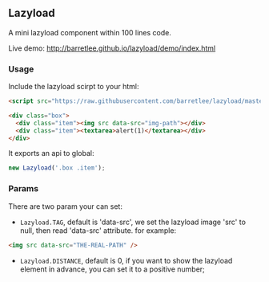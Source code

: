 ## Lazyload

A mini lazyload component within 100 lines code.

Live demo: <http://barretlee.github.io/lazyload/demo/index.html>

### Usage

Include the lazyload scirpt to your html:

```html
<script src="https://raw.githubusercontent.com/barretlee/lazyload/master/index.js"></script>

<div class="box">
  <div class="item"><img src data-src="img-path"></div>
  <div class="item"><textarea>alert(1)</textarea></div>
</div>
```

It exports an api to global:

```js
new Lazyload('.box .item');
```


### Params 

There are two param your can set:

- `Lazyload.TAG`, default is 'data-src', we set the lazyload image 'src' to null, then read 'data-src' attribute. for example:
```html
<img src data-src="THE-REAL-PATH" />
```
- `Lazyload.DISTANCE`, default is 0, if you want to show the lazyload element in advance, you can set it to a positive number;
